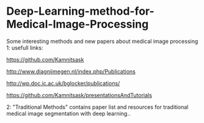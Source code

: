 # Deep-Learning-method-for-Medical-Image-Processing
Some interesting methods and new papers about medical image processing
1: usefull links:

https://github.com/Kamnitsask

http://www.diagnijmegen.nl/index.php/Publications

http://wp.doc.ic.ac.uk/bglocker/publications/

https://github.com/Kamnitsask/presentationsAndTutorials


2: "Traditional Methods" contains paper list and resources for traditional medical image segmentation with deep learning..

